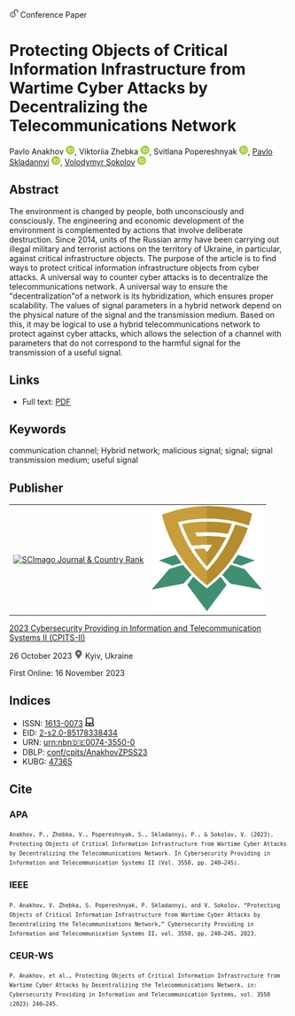 <img src="/icons/unlock.svg" width="16" height="16"> Conference Paper

# Protecting Objects of Critical Information Infrastructure from Wartime Cyber Attacks by Decentralizing the Telecommunications Network

Pavlo Anakhov <a href="https://orcid.org/0000-0001-9169-8560" target="_blank"><img src="/icons/orcid.svg" width="16" height="16"></a>,
Viktoriia Zhebka <a href="https://orcid.org/0000-0003-4051-1190" target="_blank"><img src="/icons/orcid.svg" width="16" height="16"></a>,
Svitlana Popereshnyak <a href="https://orcid.org/0000-0002-0531-9809" target="_blank"><img src="/icons/orcid.svg" width="16" height="16"></a>,
<a href="https://pavlo-skladannyi.github.io/">Pavlo Skladannyi</a> <a href="https://orcid.org/0000-0002-7775-6039" target="_blank"><img src="/icons/orcid.svg" width="16" height="16"></a>,
<a href="/">Volodymyr Sokolov</a> <a href="https://orcid.org/0000-0002-9349-7946" target="_blank"><img src="/icons/orcid.svg" width="16" height="16"></a>

## Abstract

The environment is changed by people, both unconsciously and consciously. The engineering and economic development of the environment is complemented by actions that involve deliberate destruction. Since 2014, units of the Russian army have been carrying out illegal military and terrorist actions on the territory of Ukraine, in particular, against critical infrastructure objects. The purpose of the article is to find ways to protect critical information infrastructure objects from cyber attacks. A universal way to counter cyber attacks is to decentralize the telecommunications network. A universal way to ensure the "decentralization"of a network is its hybridization, which ensures proper scalability. The values of signal parameters in a hybrid network depend on the physical nature of the signal and the transmission medium. Based on this, it may be logical to use a hybrid telecommunications network to protect against cyber attacks, which allows the selection of a channel with parameters that do not correspond to the harmful signal for the transmission of a useful signal.

## Links

* Full text: [PDF](https://ceur-ws.org/Vol-3550/short7.pdf)

## Keywords

communication channel; Hybrid network; malicious signal; signal; signal transmission medium; useful signal

## Publisher

<table>
<tr>
<td>
<a href="https://www.scimagojr.com/journalsearch.php?q=21100218356&amp;tip=sid&amp;exact=no" title="SCImago Journal &amp; Country Rank"><img border="0" src="https://corsproxy.io/?https://www.scimagojr.com/journal_img.php?id=21100218356" alt="SCImago Journal &amp; Country Rank"  /></a>
</td>
<td style="text-align: left;">
<a href="https://cpits.kubg.edu.ua/"><img src="/icons/cpits.svg" width="200"></a>
</td>
</tr>
</table>

[2023 Cybersecurity Providing in Information and Telecommunication Systems II (CPITS-II)](https://ceur-ws.org/Vol-3550/)

26 October 2023 <img src="/icons/location-pin.svg" width="16" height="16"> Kyiv, Ukraine

First Online: 16 November 2023

## Indices

* ISSN: [1613-0073](https://portal.issn.org/resource/ISSN/1613-0073) <img src="/icons/online.svg" width="16" height="16">
* EID: [2-s2.0-85178338434](http://www.scopus.com/record/display.url?origin=inward&eid=2-s2.0-85178338434)
* URN: [urn:nbn:de:0074-3550-0](https://nbn-resolving.org/xml/urn:nbn:de:0074-3550-0)
* DBLP: [conf/cpits/AnakhovZPSS23](https://dblp.org/rec/conf/cpits/AnakhovZPSS23)
* KUBG: [47365](http://elibrary.kubg.edu.ua/id/eprint/47365/)

## Cite

### APA

<small>`Anakhov, P., Zhebka, V., Popereshnyak, S., Skladannyi, P., & Sokolov, V. (2023). Protecting Objects of Critical Information Infrastructure from Wartime Cyber Attacks by Decentralizing the Telecommunications Network. In Cybersecurity Providing in Information and Telecommunication Systems II (Vol. 3550, pp. 240–245).`</small>

### IEEE

<small>`P. Anakhov, V. Zhebka, S. Popereshnyak, P. Skladannyi, and V. Sokolov, “Protecting Objects of Critical Information Infrastructure from Wartime Cyber Attacks by Decentralizing the Telecommunications Network,” Cybersecurity Providing in Information and Telecommunication Systems II, vol. 3550, pp. 240–245, 2023.`</small>

### CEUR-WS

<small>`P. Anakhov, et al., Protecting Objects of Critical Information Infrastructure from Wartime Cyber Attacks by Decentralizing the Telecommunications Network, in: Cybersecurity Providing in Information and Telecommunication Systems, vol. 3550 (2023) 240–245.`</small>